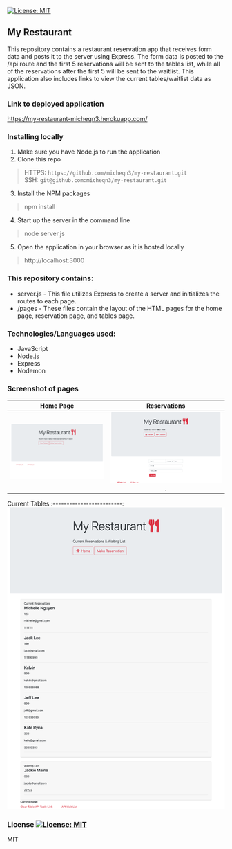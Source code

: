 [![License: MIT](https://img.shields.io/badge/License-MIT-yellow.svg)](https://opensource.org/licenses/MIT)
## My Restaurant
This repository contains a restaurant reservation app that receives form data and posts it to the server using Express.
The form data is posted to the /api route and the first 5 reservations will be sent to the tables list, while all of the
reservations after the first 5 will be sent to the waitlist. This application also includes links to view the current
tables/waitlist data as JSON.

### Link to deployed application

https://my-restaurant-micheqn3.herokuapp.com/

### Installing locally

1. Make sure you have Node.js to run the application
2. Clone this repo
> HTTPS: `https://github.com/micheqn3/my-restaurant.git` <br>
> SSH: `git@github.com:micheqn3/my-restaurant.git`
3. Install the NPM packages
> npm install
4. Start up the server in the command line 
> node server.js
5. Open the application in your browser as it is hosted locally
> http://localhost:3000

### This repository contains: 

  - server.js - This file utilizes Express to create a server and initializes the routes to each page.
  - /pages - These files contain the layout of the HTML pages for the home page, reservation page, and tables page.


### Technologies/Languages used: 

  - JavaScript
  - Node.js 
  - Express
  - Nodemon

### Screenshot of pages

Home Page            |  Reservations   
:-------------------------:|:-------------------------: 
![Home page](/Assets/screenshot-1.png)  |  ![Reservations](/Assets/screenshot-2.png). 

Current Tables
:-------------------------:
![Tables](/Assets/screenshot-3.png)


### License [![License: MIT](https://img.shields.io/badge/License-MIT-yellow.svg)](https://opensource.org/licenses/MIT)

MIT 
